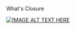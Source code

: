 What's Closure

[![IMAGE ALT TEXT HERE](https://img.youtube.com/vi/jHd0FczIjAE/0.jpg)](https://www.youtube.com/watch?v=jHd0FczIjAE)
